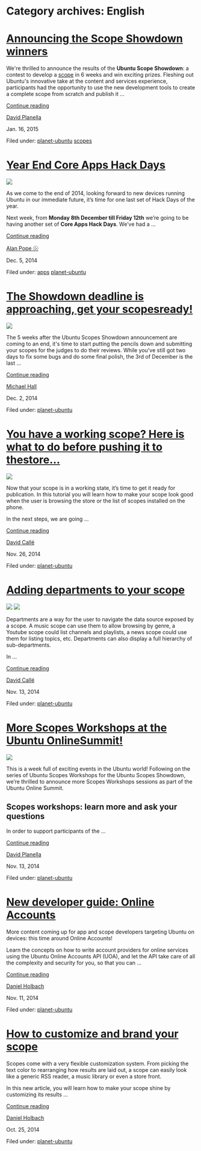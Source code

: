 





# Category archives: English





#  [Announcing the Scope Showdown winners](/en/blog/2015/01/16/announcing-scopes-showdown-winners/)

We're thrilled to announce the results of the **Ubuntu Scope Showdown**: a
contest to develop a [scope](http://developer.ubuntu.com/scopes) in 6 weeks
and win exciting prizes. Fleshing out Ubuntu's innovative take at the content
and services experience, participants had the opportunity to use the new
development tools to create a complete scope from scratch and publish it ...

[Continue reading](/en/blog/2015/01/16/announcing-scopes-showdown-winners/)

[David Planella](/en/blog/authors/dpm/)

Jan. 16, 2015

Filed under: [planet-ubuntu](/en/blog/tags/planet-ubuntu/)
[scopes](/en/blog/tags/scopes/)

#  [ Year End Core Apps Hack Days](/en/blog/2014/12/05/year-end-core-apps-hack-days/)

![](/static/devportal_uploaded/67a7f1ad-96ed-4546-878d-de233dbcd421-571b5c97-39ee-4746-8d0f-ff166fe5f80a-media/2014/12/19/coreapps2.jpg)

As we come to the end of 2014, looking forward to new devices running Ubuntu
in our immediate future, it’s time for one last set of Hack Days of the year.

Next week, from **Monday 8th December till Friday 12th** we’re going to be
having another set of **Core Apps Hack Days**. We’ve had a ...

[Continue reading](/en/blog/2014/12/05/year-end-core-apps-hack-days/)

[Alan Pope ㋛](/en/blog/authors/popey/)

Dec. 5, 2014

Filed under: [apps](/en/blog/tags/apps/) [planet-ubuntu](/en/blog/tags/planet-ubuntu/)

#  [The Showdown deadline is approaching, get your scopesready!](/en/blog/2014/12/02/showdown-deadline-approaching-get-your-scopes-ready/)

![](/static/devportal_uploaded/fbf26a2c-351b-490c-ac87-5a49c868b944-ec538376-aa0f-4df8-8285-1bc9e9fdbba4-media/2015/01/13/image-phone-naturallyneat-medium-700x296.jpg)

The 5 weeks after the Ubuntu Scopes Showdown announcement are coming to an
end, it's time to start putting the pencils down and submitting your scopes
for the judges to do their reviews. While you've still got two days to fix
some bugs and do some final polish, the 3rd of December is the last ...

[Continue reading](/en/blog/2014/12/02/showdown-deadline-approaching-get-your-scopes-ready/)

[Michael Hall](/en/blog/authors/mhall119/)

Dec. 2, 2014

Filed under: [planet-ubuntu](/en/blog/tags/planet-ubuntu/)

#  [You have a working scope? Here is what to do before pushing it to thestore…](/en/blog/2014/11/26/you-have-working-scope-here-what-do-pushing-it-store/)

![](https://swift.canonistack.canonical.com/v1/AUTH_c70ce6d1363e4692b1d4fde91eaa3b4b/devportal_uploaded/c024ebcc-377c-4e8a-b356-336e98e43d80-uploads/zinnia/scope_prev_all-700x388.png)

Now that your scope is in a working state, it’s time to get it ready for
publication. In this tutorial you will learn how to make your scope look good
when the user is browsing the store or the list of scopes installed on the
phone.

In the next steps, we are going ...

[Continue reading](/en/blog/2014/11/26/you-have-working-scope-here-what-do-pushing-it-store/)

[David Callé](/en/blog/authors/davidc3/)

Nov. 26, 2014

Filed under: [planet-ubuntu](/en/blog/tags/planet-ubuntu/)

#  [ Adding departments to your scope](/en/blog/2014/11/13/adding-departments-your-scope/)

![](https://swift.canonistack.canonical.com/v1/AUTH_c70ce6d1363e4692b1d4fde91eaa3b4b/devportal_uploaded/28efcf54-6dc4-4462-9882-d6c8c23ea57e-uploads/zinnia/scope_dep81-439x700.png) ![](https://swift.canonistack.canonical.com/v1/AUTH_c70ce6d1363e4692b1d4fde91eaa3b4b/devportal_uploaded/c46aba99-714c-4575-848a-38e7bc4e7c1c-uploads/zinnia/scope_dep9-439x700.png)

Departments are a way for the user to navigate the data source exposed by a
scope. A music scope can use them to allow browsing by genre, a Youtube scope
could list channels and playlists, a news scope could use them for listing
topics, etc. Departments can also display a full hierarchy of sub-departments.

In ...

[Continue reading](/en/blog/2014/11/13/adding-departments-your-scope/)

[David Callé](/en/blog/authors/davidc3/)

Nov. 13, 2014

Filed under: [planet-ubuntu](/en/blog/tags/planet-ubuntu/)

#  [ More Scopes Workshops at the Ubuntu OnlineSummit!](/en/blog/2014/11/13/more-scopes-workshops-ubuntu-online-summit/)

![](https://swift.canonistack.canonical.com/v1/AUTH_c70ce6d1363e4692b1d4fde91eaa3b4b/devportal_uploaded/a91841f4-d68a-46bb-88ae-551407c5db52-uploads/zinnia/image-phone-naturallyneat-medium-700x296.jpg)

This is a week full of exciting events in the Ubuntu world! Following on the
series of Ubuntu Scopes Workshops for the Ubuntu Scopes Showdown, we’re
thrilled to announce more Scopes Workshops sessions as part of the Ubuntu
Online Summit.

## Scopes workshops: learn more and ask your questions

In order to support participants of the ...

[Continue reading](/en/blog/2014/11/13/more-scopes-workshops-ubuntu-online-summit/)

[David Planella](/en/blog/authors/dpm/)

Nov. 13, 2014

Filed under: [planet-ubuntu](/en/blog/tags/planet-ubuntu/)

#  [New developer guide: Online Accounts](/en/blog/2014/11/11/new-developer-guide-online-accounts/)

More content coming up for app and scope developers targeting Ubuntu on
devices: this time around Online Accounts!

Learn the concepts on how to write account providers for online services using
the Ubuntu Online Accounts API (UOA), and let the API take care of all the
complexity and security for you, so that you can ...

[Continue reading](/en/blog/2014/11/11/new-developer-guide-online-accounts/)

[Daniel Holbach](/en/blog/authors/dholbach/)

Nov. 11, 2014

Filed under: [planet-ubuntu](/en/blog/tags/planet-ubuntu/)

#  [How to customize and brand your scope](/en/blog/2014/10/25/scopes-customization-branding/)

Scopes come with a very flexible customization system. From picking the text
color to rearranging how results are laid out, a scope can easily look like a
generic RSS reader, a music library or even a store front.

In this new article, you will learn how to make your scope shine by
customizing its results ...

[Continue reading](/en/blog/2014/10/25/scopes-customization-branding/)

[Daniel Holbach](/en/blog/authors/dholbach/)

Oct. 25, 2014

Filed under: [planet-ubuntu](/en/blog/tags/planet-ubuntu/)








